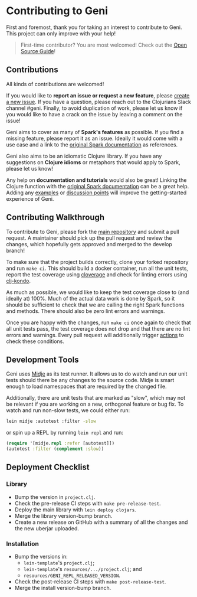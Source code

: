 # Contributing to Geni

First and foremost, thank you for taking an interest to contribute to Geni. This project can only improve with your help!

> First-time contributor? You are most welcomed! Check out the [Open Source Guide](https://opensource.guide/)!

## Contributions

All kinds of contributions are welcomed! 

If you would like to **report an issue or request a new feature**, please [create a new issue](https://github.com/zero-one-group/geni/issues). If you have a question, please reach out to the Clojurians Slack channel #geni. Finally, to avoid duplication of work, please let us know if you would like to have a crack on the issue by leaving a comment on the issue!

Geni aims to cover as many of **Spark's features** as possible. If you find a missing feature, please report it as an issue. Ideally it would come with a use case and a link to the [original Spark documentation](https://spark.apache.org/docs/latest/api/scala/org/apache/spark/index.html) as references.

Geni also aims to be an idiomatic Clojure library. If you have any suggestions on **Clojure idioms** or metaphors that would apply to Spark, please let us know!

Any help on **documentation and tutorials** would also be great! Linking the Clojure function with the [original Spark documentation](https://spark.apache.org/docs/latest/api/scala/org/apache/spark/index.html) can be a great help. Adding any [examples](examples/) or [discussion points](docs/) will improve the getting-started experience of Geni.

## Contributing Walkthrough

To contribute to Geni, please fork the [main repository](https://github.com/zero-one-group/geni) and submit a pull request. A maintainer should pick up the pull request and review the changes, which hopefully gets approved and merged to the develop branch!

To make sure that the project builds correctly, clone your forked repository and run `make ci`. This should build a docker container, run all the unit tests, report the test coverage using [cloverage](https://github.com/cloverage/cloverage) and check for linting errors using [clj-kondo](https://github.com/borkdude/clj-kondo). 

As much as possible, we would like to keep the test coverage close to (and ideally at) 100%. Much of the actual data work is done by Spark, so it should be sufficient to check that we are calling the right Spark functions and methods. There should also be zero lint errors and warnings.

Once you are happy with the changes, run `make ci` once again to check that all unit tests pass, the test coverage does not drop and that there are no lint errors and warnings. Every pull request will additionally trigger [actions](https://github.com/zero-one-group/geni/blob/develop/.github/workflows/continuous-integration.yml) to check these conditions.

## Development Tools

Geni uses [Midje](https://github.com/marick/Midje) as its test runner. It allows us to do watch and run our unit tests should there be any changes to the source code. Midje is smart enough to load namespaces that are required by the changed file.

Additionally, there are unit tests that are marked as "slow", which may not be relevant if you are working on a new, orthogonal feature or bug fix. To watch and run non-slow tests, we could either run:

```bash
lein midje :autotest :filter -slow
```

or spin up a REPL by running `lein repl` and run:

```clojure
(require '[midje.repl :refer [autotest]])
(autotest :filter (complement :slow))
```

## Deployment Checklist

### Library

- Bump the version in `project.clj`.
- Check the pre-release CI steps with `make pre-release-test`.
- Deploy the main library with `lein deploy clojars`.
- Merge the library version-bump branch.
- Create a new release on GitHub with a summary of all the changes and the new uberjar uploaded.

### Installation

- Bump the versions in:
    - `lein-template`'s `project.clj`;
    - `lein-template`'s `resources/.../project.clj`; and
    - `resources/GENI_REPL_RELEASED_VERSION`.
- Check the post-release CI steps with `make post-release-test`.
- Merge the install version-bump branch.
